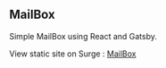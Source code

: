 
## MailBox

Simple MailBox using React and Gatsby.

View static site on Surge : [MailBox](http://windy-tax.surge.sh/)
